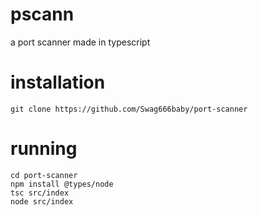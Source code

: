 # pscann
a port scanner made in typescript 

# installation 
```
git clone https://github.com/Swag666baby/port-scanner
```

# running 
```
cd port-scanner
npm install @types/node
tsc src/index
node src/index
```
